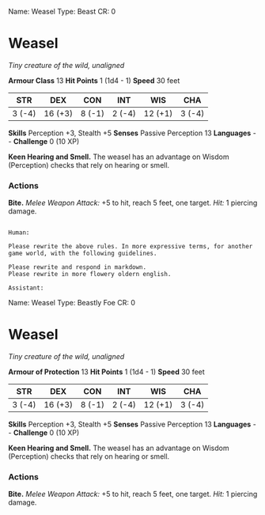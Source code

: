 Name: Weasel
Type: Beast
CR: 0

# Weasel
_Tiny creature of the wild, unaligned_

**Armour Class** 13
**Hit Points** 1 (1d4 - 1)
**Speed** 30 feet

| STR     | DEX     | CON     | INT     | WIS     | CHA     |
|---------|---------|---------|---------|---------|---------|
| 3 (-4)  | 16 (+3) | 8 (-1)  | 2 (-4)  | 12 (+1) | 3 (-4)  |

**Skills** Perception +3, Stealth +5
**Senses** Passive Perception 13
**Languages** --
**Challenge** 0 (10 XP)

**Keen Hearing and Smell.** The weasel has an advantage on Wisdom (Perception) checks that rely on hearing or smell.

### Actions
**Bite.** _Melee Weapon Attack:_ +5 to hit, reach 5 feet, one target. _Hit:_ 1 piercing damage.
```

Human:

Please rewrite the above rules. In more expressive terms, for another game world, with the following guidelines.

Please rewrite and respond in markdown.
Please rewrite in more flowery oldern english.

Assistant:
```
Name: Weasel
Type: Beastly Foe
CR: 0

# Weasel
_Tiny creature of the wild, unaligned_

**Armour of Protection** 13
**Hit Points** 1 (1d4 - 1)
**Speed** 30 feet

| STR     | DEX     | CON     | INT     | WIS     | CHA     |
|---------|---------|---------|---------|---------|---------|
| 3 (-4)  | 16 (+3) | 8 (-1)  | 2 (-4)  | 12 (+1) | 3 (-4)  |

**Skills** Perception +3, Stealth +5
**Senses** Passive Perception 13
**Languages** --
**Challenge** 0 (10 XP)

**Keen Hearing and Smell.** The weasel has an advantage on Wisdom (Perception) checks that rely on hearing or smell.

### Actions
**Bite.** _Melee Weapon Attack:_ +5 to hit, reach 5 feet, one target. _Hit:_ 1 piercing damage.
